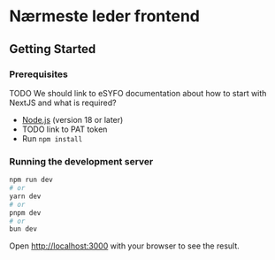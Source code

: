 # Nærmeste leder frontend

## Getting Started

### Prerequisites

TODO We should link to eSYFO documentation about how to start with NextJS and what is required?

- [Node.js](https://nodejs.org/) (version 18 or later)
- TODO link to PAT token
- Run `npm install`

### Running the development server

```bash
npm run dev
# or
yarn dev
# or
pnpm dev
# or
bun dev
```

Open [http://localhost:3000](http://localhost:3000) with your browser to see the result.
